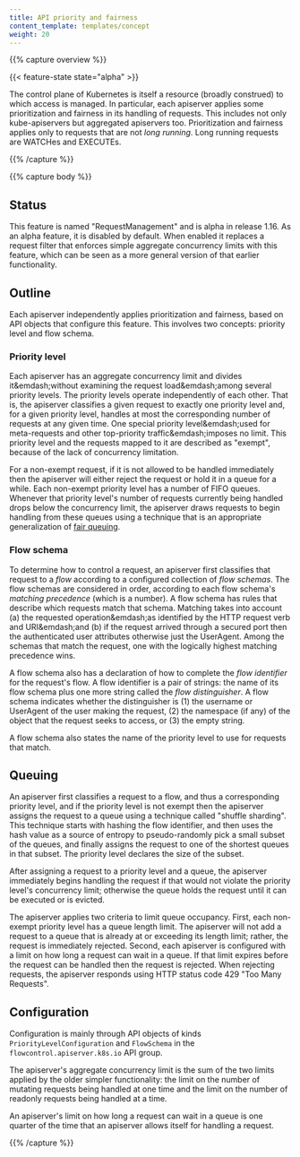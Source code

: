 ```yaml
---
title: API priority and fairness
content_template: templates/concept
weight: 20
---
```



{{% capture overview %}}

{{< feature-state state="alpha" >}}

The control plane of Kubernetes is itself a resource (broadly
construed) to which access is managed.  In particular, each apiserver
applies some prioritization and fairness in its handling of requests.
This includes not only kube-apiservers but aggregated apiservers too.
Prioritization and fairness applies only to requests that are not
_long running_.  Long running requests are WATCHes and EXECUTEs.

{{% /capture %}}


{{% capture body %}}

## Status

This feature is named "RequestManagement" and is alpha in
release 1.16.  As an alpha feature, it is disabled by default.  When
enabled it replaces a request filter that enforces simple aggregate
concurrency limits with this feature, which can be seen as a more
general version of that earlier functionality.

## Outline

Each apiserver independently applies prioritization and fairness,
based on API objects that configure this feature.  This involves two
concepts: priority level and flow schema.

### Priority level

Each apiserver has an aggregate concurrency limit and divides
it&emdash;without examining the request load&emdash;among several
priority levels.  The priority levels operate independently of each
other.  That is, the apiserver classifies a given request to exactly
one priority level and, for a given priority level, handles at most
the corresponding number of requests at any given time.  One special
priority level&emdash;used for meta-requests and other top-priority
traffic&emdash;imposes no limit.  This priority level and the requests
mapped to it are described as "exempt", because of the lack of
concurrency limitation.

For a non-exempt request, if it is not allowed to be handled
immediately then the apiserver will either reject the request or hold
it in a queue for a while.  Each non-exempt priority level has a
number of FIFO queues.  Whenever that priority level's number of
requests currently being handled drops below the concurrency limit,
the apiserver draws requests to begin handling from these queues using
a technique that is an appropriate generalization of
[fair queuing](https://en.wikipedia.org/wiki/Fair_queuing).

### Flow schema

To determine how to control a request, an apiserver first classifies
that request to a _flow_ according to a configured collection of _flow
schemas_.  The flow schemas are considered in order, according to each
flow schema's _matching precedence_ (which is a number).  A flow
schema has rules that describe which requests match that schema.
Matching takes into account (a) the requested operation&emdash;as
identified by the HTTP request verb and URI&emdash;and (b) if the request
arrived through a secured port then the authenticated user attributes
otherwise just the UserAgent.  Among the schemas that match the
request, one with the logically highest matching precedence wins.

A flow schema also has a declaration of how to complete the _flow
identifier_ for the request's flow.  A flow identifier is a pair of
strings: the name of its flow schema plus one more string called the
_flow distinguisher_.  A flow schema indicates whether the
distinguisher is (1) the username or UserAgent of the user making the
request, (2) the namespace (if any) of the object that the request
seeks to access, or (3) the empty string.

A flow schema also states the name of the priority level to use for
requests that match.

## Queuing

An apiserver first classifies a request to a flow, and thus a
corresponding priority level, and if the priority level is not exempt
then the apiserver assigns the request to a queue using a technique
called "shuffle sharding".  This technique starts with hashing the
flow identifier, and then uses the hash value as a source of entropy
to pseudo-randomly pick a small subset of the queues, and finally
assigns the request to one of the shortest queues in that subset.  The
priority level declares the size of the subset.

After assigning a request to a priority level and a queue, the
apiserver immediately begins handling the request if that would not
violate the priority level's concurrency limit; otherwise the queue
holds the request until it can be executed or is evicted.

The apiserver applies two criteria to limit queue occupancy.  First,
each non-exempt priority level has a queue length limit.  The
apiserver will not add a request to a queue that is already at or
exceeding its length limit; rather, the request is immediately
rejected.  Second, each apiserver is configured with a limit on how
long a request can wait in a queue.  If that limit expires before the
request can be handled then the request is rejected.  When rejecting
requests, the apiserver responds using HTTP status code 429 "Too Many
Requests".

## Configuration

Configuration is mainly through API objects of kinds
`PriorityLevelConfiguration` and `FlowSchema` in the
`flowcontrol.apiserver.k8s.io` API group.

The apiserver's aggregate concurrency limit is the sum of the two
limits applied by the older simpler functionality: the limit on the
number of mutating requests being handled at one time and the limit on
the number of readonly requests being handled at a time.

An apiserver's limit on how long a request can wait in a queue is one
quarter of the time that an apiserver allows itself for handling a
request.

{{% /capture %}}
